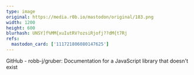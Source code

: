 ```yaml
---
type: image
original: https://media.r0b.io/mastodon/original/183.png
width: 1200
height: 600
blurhash: UNSY]f%MM{xuIutRV?ozsiRjofj??dM{t7Rj
refs:
  mastodon_card: ['111721806080147625']
---
```


GitHub - robb-j/gruber: Documentation for a JavaScript library that doesn't exist

